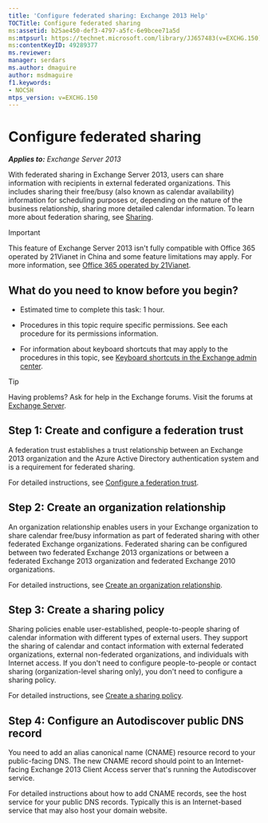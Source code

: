 ```yaml
---
title: 'Configure federated sharing: Exchange 2013 Help'
TOCTitle: Configure federated sharing
ms:assetid: b25ae450-def3-4797-a5fc-6e9bcee71a5d
ms:mtpsurl: https://technet.microsoft.com/library/JJ657483(v=EXCHG.150)
ms:contentKeyID: 49289377
ms.reviewer: 
manager: serdars
ms.author: dmaguire
author: msdmaguire
f1.keywords:
- NOCSH
mtps_version: v=EXCHG.150
---
```


# Configure federated sharing

_**Applies to:** Exchange Server 2013_

With federated sharing in Exchange Server 2013, users can share information with recipients in external federated organizations. This includes sharing their free/busy (also known as calendar availability) information for scheduling purposes or, depending on the nature of the business relationship, sharing more detailed calendar information. To learn more about federation sharing, see [Sharing](sharing-exchange-2013-help.md).

> [!IMPORTANT]
> This feature of Exchange Server 2013 isn't fully compatible with Office 365 operated by 21Vianet in China and some feature limitations may apply. For more information, see [Office 365 operated by 21Vianet](https://docs.microsoft.com/microsoft-365/admin/services-in-china/services-in-china).

## What do you need to know before you begin?

- Estimated time to complete this task: 1 hour.

- Procedures in this topic require specific permissions. See each procedure for its permissions information.

- For information about keyboard shortcuts that may apply to the procedures in this topic, see [Keyboard shortcuts in the Exchange admin center](keyboard-shortcuts-in-the-exchange-admin-center-2013-help.md).

> [!TIP]
> Having problems? Ask for help in the Exchange forums. Visit the forums at [Exchange Server](https://social.technet.microsoft.com/forums/office/home?category=exchangeserver).

## Step 1: Create and configure a federation trust

A federation trust establishes a trust relationship between an Exchange 2013 organization and the Azure Active Directory authentication system and is a requirement for federated sharing.

For detailed instructions, see [Configure a federation trust](configure-a-federation-trust-exchange-2013-help.md).

## Step 2: Create an organization relationship

An organization relationship enables users in your Exchange organization to share calendar free/busy information as part of federated sharing with other federated Exchange organizations. Federated sharing can be configured between two federated Exchange 2013 organizations or between a federated Exchange 2013 organization and federated Exchange 2010 organizations.

For detailed instructions, see [Create an organization relationship](create-an-organization-relationship-exchange-2013-help.md).

## Step 3: Create a sharing policy

Sharing policies enable user-established, people-to-people sharing of calendar information with different types of external users. They support the sharing of calendar and contact information with external federated organizations, external non-federated organizations, and individuals with Internet access. If you don't need to configure people-to-people or contact sharing (organization-level sharing only), you don't need to configure a sharing policy.

For detailed instructions, see [Create a sharing policy](create-a-sharing-policy-exchange-2013-help.md).

## Step 4: Configure an Autodiscover public DNS record

You need to add an alias canonical name (CNAME) resource record to your public-facing DNS. The new CNAME record should point to an Internet-facing Exchange 2013 Client Access server that's running the Autodiscover service.

For detailed instructions about how to add CNAME records, see the host service for your public DNS records. Typically this is an Internet-based service that may also host your domain website.
